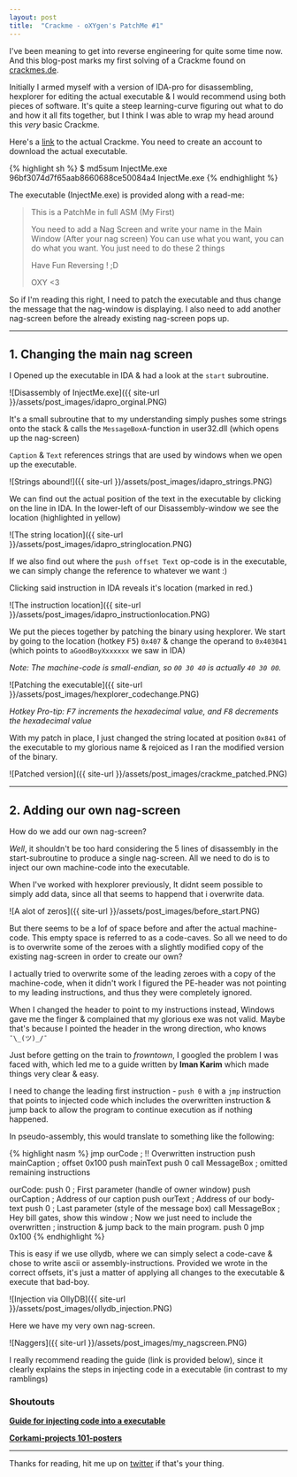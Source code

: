 ```yaml
---
layout: post
title:  "Crackme - oXYgen's PatchMe #1"
---
```


I've been meaning to get into reverse engineering for quite some time
now.  And this blog-post marks my first solving of a Crackme found on
[crackmes.de](http://crackmes.de).

Initially I armed myself with a version of IDA-pro for disassembling,
hexplorer for editing the actual executable & I would recommend using
both pieces of software. It's quite a steep learning-curve figuring out
what to do and how it all fits together, but I think I was able
to wrap my head around this *very* basic Crackme.

Here's a [link](http://crackmes.de/users/oxygen/patchme_1) to the
actual Crackme. You need to create an account to download the actual
executable.

{% highlight sh %}
$ md5sum InjectMe.exe 
96bf3074d7f65aab8660688ce50084a4  InjectMe.exe
{% endhighlight %}

The executable (InjectMe.exe) is provided along with a read-me:

> This is a PatchMe in full ASM (My First)
>
> You need to add a Nag Screen and write your name in the Main Window (After your nag screen)
> You can use what you want, you can do what you want. You just need to do these 2 things
>
> Have Fun Reversing ! ;D
>
> OXY <3

So if I'm reading this right, I need to patch the executable and thus
change the message that the nag-window is displaying. I also need to
add another nag-screen before the already existing nag-screen pops up.

* * *

## 1. **Changing the main nag screen**

I Opened up the executable in IDA & had a look at the `start` subroutine.

![Disassembly of InjectMe.exe]({{ site-url }}/assets/post_images/idapro_orginal.PNG)

It's a small subroutine that to my understanding simply pushes some
strings onto the stack & calls the `MessageBoxA`-function in
user32.dll (which opens up the nag-screen)

`Caption` & `Text` references strings that are used by windows when we open up
the executable.

![Strings abound!]({{ site-url }}/assets/post_images/idapro_strings.PNG)

We can find out the actual position of the text in the executable by
clicking on the line in IDA. In the lower-left of our
Disassembly-window we see the location (highlighted in yellow)

![The string location]({{ site-url }}/assets/post_images/idapro_stringlocation.PNG)

If we also find out where the `push offset Text` op-code is in the executable, we can simply
change the reference to whatever we want :)

Clicking said instruction in IDA reveals it's location (marked in red.)

![The instruction location]({{ site-url }}/assets/post_images/idapro_instructionlocation.PNG)

We put the pieces together by patching the binary using hexplorer. We
start by going to the location (hotkey <kbd>F5</kbd>) `0x407` & change
the operand to `0x403041` (which points to `aGoodBoyXxxxxxx` we saw in IDA)

*Note: The machine-code is small-endian, so `00 30 40` is actually `40 30 00`.*

![Patching the executable]({{ site-url }}/assets/post_images/hexplorer_codechange.PNG)

*Hotkey Pro-tip: <kbd>F7</kbd> increments the hexadecimal value, and
<kbd>F8</kbd> decrements the hexadecimal value*

With my patch in place, I just changed the string located at position
`0x841` of the executable to my glorious name & rejoiced as I ran the
modified version of the binary.

![Patched version]({{ site-url }}/assets/post_images/crackme_patched.PNG)

* * * 

## 2. **Adding our own nag-screen**

How do we add our own nag-screen?

*Well*, it shouldn't be too hard considering the 5 lines of disassembly in
the start-subroutine to produce a single nag-screen. All we need to do
is to inject our own machine-code into the executable.

When I've worked with hexplorer previously, It didnt seem possible
to simply add data, since all that seems to happend that i overwrite data.

![A alot of zeros]({{ site-url }}/assets/post_images/before_start.PNG)

But there seems to be a lof of space before and after the actual
machine-code. This empty space is referred to as a code-caves. So
all we need to do is to overwrite some of the zeroes with a slightly
modified copy of the existing nag-screen in order to create our own?

I actually tried to overwrite some of the leading zeroes with a copy of the
machine-code, when it didn't work I figured the PE-header was not pointing
to my leading instructions, and thus they were completely ignored.

When I changed the header to point to my instructions instead,
Windows gave me the finger & complained that my glorious exe was not valid.
Maybe that's because I pointed the header in the wrong direction, who knows
`¯\_(ツ)_/¯`

Just before getting on the train to *frowntown*, I googled the problem
I was faced with, which led me to a guide written by **Iman Karim** which
made things very clear & easy.

I need to change the leading first instruction - `push 0` with a `jmp`
instruction that points to injected code which includes the
overwritten instruction & jump back to allow the program to continue execution
as if nothing happened.

In pseudo-assembly, this would translate to something like the
following:

{% highlight nasm %}
jmp ourCode ; !! Overwritten instruction
push mainCaption ; offset 0x100
push mainText
push 0
call MessageBox
; omitted remaining instructions

ourCode:
 push 0          ; First parameter (handle of owner window)
 push ourCaption ; Address of our caption
 push ourText    ; Address of our body-text
 push 0          ; Last parameter (style of the message box)
 call MessageBox ; Hey bill gates, show this window
 ; Now we just need to include the overwritten
 ; instruction & jump back to the main program.
 push 0
 jmp 0x100
{% endhighlight %}

This is easy if we use ollydb, where we can simply select
a code-cave & chose to write ascii or assembly-instructions.
Provided we wrote in the correct offsets, it's just a matter
of applying all changes to the executable & execute that bad-boy.

![Injection via OllyDB]({{ site-url }}/assets/post_images/ollydb_injection.PNG)

Here we have my very own nag-screen.

![Naggers]({{ site-url }}/assets/post_images/my_nagscreen.PNG)

I really recommend reading the guide (link is provided below), since
it clearly explains the steps in injecting code in a executable (in
contrast to my ramblings)

### **Shoutouts**

**[Guide for injecting code into a executable](http://www2.inf.fh-bonn-rhein-sieg.de/~ikarim2s/how2injectcode/code_inject.html)**

**[Corkami-projects 101-posters](https://github.com/corkami)**



* * * 

Thanks for reading, hit me up on [twitter](https://twitter.com/jonatanhal) if
that's your thing.


